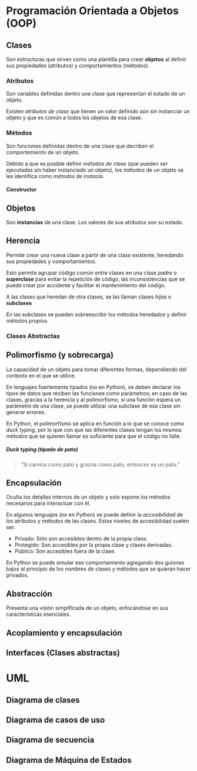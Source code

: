 # Programación Orientada a Objetos (OOP)

## Clases

Son estructuras que sirven como una plantilla para crear **objetos** al definir sus propiedades (atributos) y comportamientos (métodos).

### Atributos

Son variables definidas dentro una clase que representan el estado de un objeto.

Existen *atributos de clase* que tienen un valor definido aún sin instanciar un objeto y que es común a todos los objetos de esa clase.

### Métodos

Son funciones definidas dentro de una clase que decriben el *comportamiento* de un objeto.

Debido a que es posible definir *métodos de clase* (que pueden ser ejecutadas sin haber instanciado un objeto), los métodos de un objeto se les identifica como *métodos de instacia*.

#### Constructor



## Objetos

Son **instancias** de una clase. Los valores de sus atributos son su estado.

## Herencia

Permite crear una nueva clase a partir de una clase existente, heredando sus propiedades y comportamientos.

Esto permite agrupar código común entre clases en una clase *padre* o **superclase** para evitar la repetición de código, las inconsistencias que se puede crear por accidente y facilitar el mantenimiento del código.

A las clases que heredan de otra clases, se las llaman clases *hijas* o **subclases**

En las subclases se pueden sobreescribir los métodos heredados y definir métodos propios.

### Clases Abstractas

## Polimorfismo (y sobrecarga)

La capacidad de un objeto para tomar diferentes formas, dependiendo del contexto en el que se utilice.

En lenguajes fuertemente tipados (no en Python), se deben declarar los tipos de datos que reciben las funciones como parámetros; en caso de las clases, gracias a la herencia y al polimorfismo, si una función espera un parámetro de una clase, se puede utilizar una subclase de esa clase sin generar errores.

En Python, el polimorfismo se aplica en función a lo que se conoce como *duck typing*, por lo que con que las diferentes clases tengan los mismos métodos que se quieren llamar es suficiente para que el código no falle.

##### Duck typing (tipado de pato)
>"Si camina como pato y grazna como pato, entonces es un pato."

## Encapsulación

Oculta los detalles internos de un objeto y solo expone los métodos necesarios para interactuar con él.

En algunos lenguajes (no en Python) se puede definir la *accesibilidad* de los atributos y métodos de las clases. Estos niveles de accesibilidad suelen ser:

- Privado: Sólo son accesibles dentro de la propia clase.
- Protegido: Son accesibles por la propia clase y clases derivadas.
- Público: Son accesibles fuera de la clase.

En Python se puede simular ese comportamiento agregando dos guiones bajos al principio de los nombres de clases y métodos que se quieran hacer privados.

## Abstracción

Presenta una visión simplificada de un objeto, enfocándose en sus características esenciales.

## Acoplamiento y encapsulación

## Interfaces (Clases abstractas)

# UML

## Diagrama de clases

## Diagrama de casos de uso

## Diagrama de secuencia

## Diagrama de Máquina de Estados
